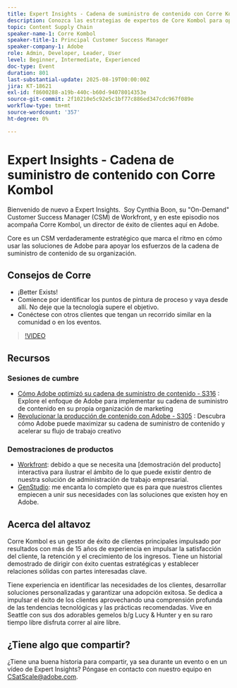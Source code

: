 ```yaml
---
title: Expert Insights - Cadena de suministro de contenido con Corre Kombol
description: Conozca las estrategias de expertos de Core Kombol para optimizar su cadena de suministro de contenido con las soluciones de Adobe. Aumente la eficacia, la colaboración y los resultados.
topic: Content Supply Chain
speaker-name-1: Corre Kombol
speaker-title-1: Principal Customer Success Manager
speaker-company-1: Adobe
role: Admin, Developer, Leader, User
level: Beginner, Intermediate, Experienced
doc-type: Event
duration: 801
last-substantial-update: 2025-08-19T00:00:00Z
jira: KT-18621
exl-id: f8600288-a19b-440c-b60d-94078014353e
source-git-commit: 2f10210e5c92e5c1bf77c886ed347cdc967f089e
workflow-type: tm+mt
source-wordcount: '357'
ht-degree: 0%

---
```


# Expert Insights - Cadena de suministro de contenido con Corre Kombol

Bienvenido de nuevo a Expert Insights.  Soy Cynthia Boon, su &quot;On-Demand&quot; Customer Success Manager (CSM) de Workfront, y en este episodio nos acompaña Corre Kombol, un director de éxito de clientes aquí en Adobe.  

Core es un CSM verdaderamente estratégico que marca el ritmo en cómo usar las soluciones de Adobe para apoyar los esfuerzos de la cadena de suministro de contenido de su organización. 

## Consejos de Corre

* ¡Better Exists! 
* Comience por identificar los puntos de pintura de proceso y vaya desde allí. No deje que la tecnología supere el objetivo.
* Conéctese con otros clientes que tengan un recorrido similar en la comunidad o en los eventos. 

>[!VIDEO](https://video.tv.adobe.com/v/3469899/?learn=on&enablevpops)

## Recursos

### Sesiones de cumbre

* [Cómo Adobe optimizó su cadena de suministro de contenido - S316](https://business.adobe.com/summit/2024/sessions/how-adobe-optimized-its-content-supply-chain-s316.html) : Explore el enfoque de Adobe para implementar su cadena de suministro de contenido en su propia organización de marketing 
* [Revolucionar la producción de contenido con Adobe - S305](https://business.adobe.com/summit/2024/sessions/revolutionizing-content-production-with-adobe-s305.html) : Descubra cómo Adobe puede maximizar su cadena de suministro de contenido y acelerar su flujo de trabajo creativo 

### Demostraciones de productos

* [Workfront](https://business.adobe.com/product-demos/workfront/interactive-tour.html): debido a que se necesita una [demostración del producto] interactiva para ilustrar el ámbito de lo que puede existir dentro de nuestra solución de administración de trabajo empresarial.  
* [GenStudio](https://business.adobe.com/resources/sdk/getting-started-with-adobe-genstudio.html): me encanta lo completo que es para que nuestros clientes empiecen a unir sus necesidades con las soluciones que existen hoy en Adobe.

## Acerca del altavoz 

Corre Kombol es un gestor de éxito de clientes principales impulsado por resultados con más de 15 años de experiencia en impulsar la satisfacción del cliente, la retención y el crecimiento de los ingresos. Tiene un historial demostrado de dirigir con éxito cuentas estratégicas y establecer relaciones sólidas con partes interesadas clave.

Tiene experiencia en identificar las necesidades de los clientes, desarrollar soluciones personalizadas y garantizar una adopción exitosa. Se dedica a impulsar el éxito de los clientes aprovechando una comprensión profunda de las tendencias tecnológicas y las prácticas recomendadas. Vive en Seattle con sus dos adorables gemelos b/g Lucy &amp; Hunter y en su raro tiempo libre disfruta correr al aire libre. 

## ¿Tiene algo que compartir?

¿Tiene una buena historia para compartir, ya sea durante un evento o en un vídeo de Expert Insights? Póngase en contacto con nuestro equipo en [CSatScale@adobe.com](mailto:CSatScale@adobe.com).
